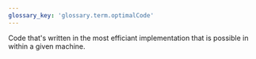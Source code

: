 ```yaml
---
glossary_key: 'glossary.term.optimalCode'
---
```


Code that's written in the most efficiant implementation that is possible in within a given machine.
